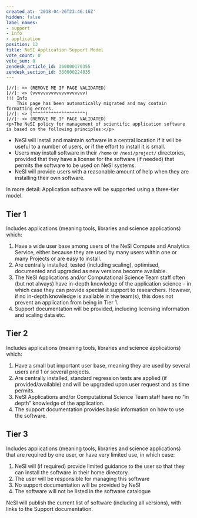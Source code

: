 ```yaml
---
created_at: '2018-04-26T23:46:16Z'
hidden: false
label_names:
- support
- info
- application
position: 13
title: NeSI Application Support Model
vote_count: 0
vote_sum: 0
zendesk_article_id: 360000170355
zendesk_section_id: 360000224835
---
```



    [//]: <> (REMOVE ME IF PAGE VALIDATED)
    [//]: <> (vvvvvvvvvvvvvvvvvvvv)
    !!! Info
        This page has been automatically migrated and may contain formatting errors.
    [//]: <> (^^^^^^^^^^^^^^^^^^^^)
    [//]: <> (REMOVE ME IF PAGE VALIDATED)
    <p>The NeSI policy for management of scientific application software is based on the following principles:</p>
<ul>
<li>NeSI will install and maintain software in a central location if it will be useful to a number of users, or if the effort to install it is small.</li>
<li>Users may install software in their <code>/home</code> or <code>/nesi/project/</code> directories, provided that they have a license for the software (if needed) that permits the software to be used on NeSI systems.</li>
<li>NeSI will provide users with a reasonable amount of help when they are installing their own software.</li>
</ul>
<p>In more detail: Application software will be supported using a three-tier model.</p>
<h2>Tier 1</h2>
<p>Includes applications (meaning tools, libraries and science applications) which:</p>
<ol class="lower-alpha">
<li>Have a wide user base among users of the NeSI Compute and Analytics Service, either because they are used by many users within one or many Projects or are easy to install.</li>
<li>Are centrally installed, tested (including scaling), optimised, documented and upgraded as new versions become available.</li>
<li>The NeSI Applications and/or Computational Science Team staff often (but not always) have in-depth knowledge of the application science – in which case they can provide specialist support to researchers. However, if no in-depth knowledge is available in the team(s), this does not prevent an application from being in Tier 1.</li>
<li>Support documentation will be provided, including licensing information and scaling data etc.</li>
</ol>
<h2>Tier 2</h2>
<p>Includes applications (meaning tools, libraries and science applications) which:</p>
<ol class="lower-alpha">
<li>Have a small but important user base, meaning they are used by several users and 1 or several projects.</li>
<li>Are centrally installed, standard regression tests are applied (if provided/available) and will be upgraded upon user request and as time permits.</li>
<li>NeSI Applications and/or Computational Science Team staff have no “in depth” knowledge of the application.</li>
<li>The support documentation provides basic information on how to use the software.</li>
</ol>
<h2>Tier 3</h2>
<p>Includes applications (meaning tools, libraries and science applications) that are required by one user, or have very limited use, in which case:</p>
<ol class="lower-alpha">
<li>NeSI will (if required) provide limited guidance to the user so that they can install the software in their home directory.</li>
<li>The user will be responsible for managing this software</li>
<li>No support documentation will be provided by NeSI</li>
<li>The software will not be listed in the software catalogue</li>
</ol>
<p>NeSI will publish the current list of software (including all versions), with links to the Support documentation.</p>
<p> </p>
<!--<p>Applications for central installation of new software on the NeSI systems (post initial implementation on the new platforms) will be made via an <a href="#_Application_Installation_Request">Application Installation request form</a>, where sufficient information will need to be provided to enable NeSI to make a decision as to which Tier the software falls in.  Applications for Tier 1 support will require approval by NeSI Management (or as delegated, e.g. to Solutions or HPC Compute and Analytics lead’s).</p>-->